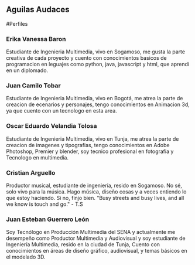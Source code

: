 ## Aguilas Audaces

#Perfiles 

### Erika Vanessa Baron
Estudiante de Ingenieria Multimedia, vivo en Sogamoso, me gusta la parte creativa de cada proyecto y cuento con conocimientos basicos de programacion en leguajes como python, java, javascript y html, que aprendi en un diplomado.

### Juan Camilo Tobar
Estudiante de Ingenieria Multimedia, vivo en Bogotá, me atrea la parte de creacion de ecenarios y personajes, tengo conocimientos en Animacion 3d, ya que cuento con un tecnologo en esta area.

### Oscar Eduardo Velandia Tolosa 
Estudiante de Ingenieria Multimedia, vivo en Tunja, me atrea la parte de creacion de imagenes y tipografias, tengo conocimientos en Adobe Photoshop, Premier y blender, soy tecnico profesional en fotografia y Tecnologo en multimedia.

### Cristian Arguello
Productor musical, estudiante de ingeniería, resido en Sogamoso. No sé, solo vivo para la música.
Hago música, diseño cosas y a veces entiendo lo que estoy haciendo. Si no, finjo bien.
\"Busy streets and busy lives, and all we know is touch and go.\" - T.S

### Juan Esteban Guerrero León
Soy Tecnólogo en Producción Multimedia del SENA y actualmente me desempeño como Productor Multimedia y Audiovisual y soy estudiante de Ingeniería Multimedia, resido en la ciudad de Tunja, Cuento con conocimientos en áreas de diseño gráfico, audiovisual, y temas básicos en el modelado 3D.
